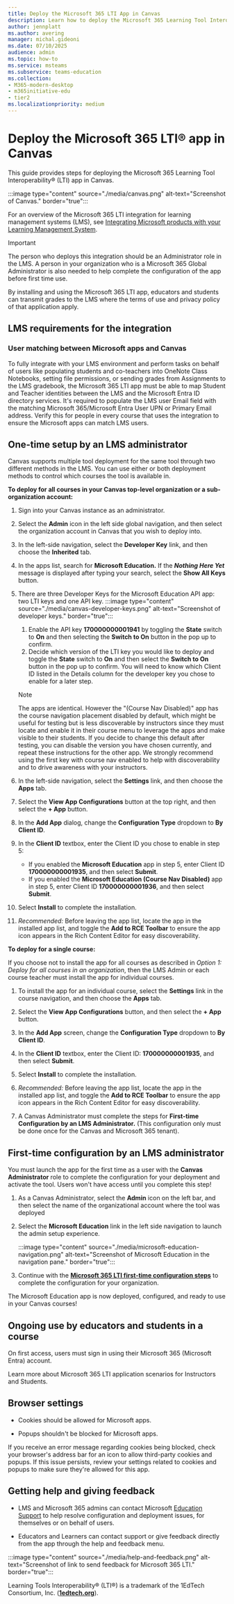 ```yaml
---
title: Deploy the Microsoft 365 LTI App in Canvas
description: Learn how to deploy the Microsoft 365 Learning Tool Interoperability (LTI) app in Canvas.
author: jennplatt
ms.author: avering
manager: michal.gideoni
ms.date: 07/10/2025
audience: admin
ms.topic: how-to
ms.service: msteams
ms.subservice: teams-education
ms.collection: 
- M365-modern-desktop
- m365initiative-edu
- tier2
ms.localizationpriority: medium
---
```

# Deploy the Microsoft 365 LTI® app in Canvas

This guide provides steps for deploying the Microsoft 365 Learning Tool Interoperability® (LTI) app in Canvas.

:::image type="content" source="./media/canvas.png" alt-text="Screenshot of Canvas." border="true":::

For an overview of the Microsoft 365 LTI integration for learning management systems (LMS), see [Integrating Microsoft products with your Learning Management System](/microsoft-365/lti/).

> [!IMPORTANT]
> The person who deploys this integration should be an Administrator role in the LMS. A person in your organization who is a Microsoft 365 Global Administrator is also needed to help complete the configuration of the app before first time use.

By installing and using the Microsoft 365 LTI app, educators and students can transmit grades to the LMS where the terms of use and privacy policy of that application apply.

## LMS requirements for the integration

### User matching between Microsoft apps and Canvas

To fully integrate with your LMS environment and perform tasks on behalf of users like populating students and co-teachers into OneNote Class Notebooks, setting file permissions, or sending grades from Assignments to the LMS gradebook, the Microsoft 365 LTI app must be able to map Student and Teacher identities between the LMS and the Microsoft Entra ID directory services. It's required to populate the LMS user Email field with the matching Microsoft 365/Microsoft Entra User UPN or Primary Email address. Verify this for people in every course that uses the integration to ensure the Microsoft apps can match LMS users.

## One-time setup by an LMS administrator

Canvas supports multiple tool deployment for the same tool through two different methods in the LMS. You can use either or both deployment methods to control which courses the tool is available in.

**To deploy for all courses in your Canvas top-level organization or a sub-organization account:**

1. Sign into your Canvas instance as an administrator.

1. Select the **Admin** icon in the left side global navigation, and then select the organization account in Canvas that you wish to deploy into.

1. In the left-side navigation, select the **Developer Key** link, and then choose the **Inherited** tab.

1. In the apps list, search for **Microsoft Education.** If the ***Nothing Here Yet*** message is displayed after typing your search, select the **Show All Keys** button.

1. There are three Developer Keys for the Microsoft Education API app: two LTI keys and one API key.
    :::image type="content" source="./media/canvas-developer-keys.png" alt-text="Screenshot of developer keys." border="true":::
    1. Enable the API key **170000000001941** by toggling the **State** switch to **On** and then selecting the **Switch to On** button in the pop up to confirm.
    1. Decide which version of the LTI key you would like to deploy and toggle the **State** switch to **On** and then select the **Switch to On** button in the pop up to confirm. You will need to know which Client ID listed in the Details column for the developer key you chose to enable for a later step.
  
    > [!NOTE]
    > The apps are identical. However the "(Course Nav Disabled)" app has the course navigation placement disabled by default, which might be useful for testing but is less discoverable by instructors since they must locate and enable it in their course menu to leverage the apps and make visible to their students. If you decide to change this default after testing, you can disable the version you have chosen currently, and repeat these instructions for the other app. We strongly recommend using the first key with course nav enabled to help with discoverability and to drive awareness with your instructors.

1. In the left-side navigation, select the **Settings** link, and then choose the **Apps** tab.

1. Select the **View App Configurations** button at the top right, and then select the **+ App** button.

1. In the **Add App** dialog, change the **Configuration Type** dropdown to **By Client ID**.

1. In the **Client ID** textbox, enter the Client ID you chose to enable in step 5:

    - If you enabled the **Microsoft Education** app in step 5, enter Client ID **170000000001935**, and then select **Submit**.
    - If you enabled the **Microsoft Education (Course Nav Disabled)** app in step 5, enter Client ID **170000000001936**, and then select **Submit**.

1. Select **Install** to complete the installation.

1. *Recommended:* Before leaving the app list, locate the app in the installed app list, and toggle the **Add to RCE Toolbar** to ensure the app icon appears in the Rich Content Editor for easy discoverability.

**To deploy for a single course:**

If you choose not to install the app for all courses as described in *Option 1: Deploy for all courses in an organization*, then the LMS Admin or each course teacher must install the app for individual courses.

1. To install the app for an individual course, select the **Settings** link in the course navigation, and then choose the **Apps** tab.

1. Select the **View App Configurations** button, and then select the **+ App** button.

1. In the **Add App** screen, change the **Configuration Type** dropdown to **By Client ID**.

1. In the **Client ID** textbox, enter the Client ID: **170000000001935**, and then select **Submit**.

1. Select **Install** to complete the installation.

1. *Recommended:* Before leaving the app list, locate the app in the installed app list, and toggle the **Add to RCE Toolbar** to ensure the app icon appears in the Rich Content Editor for easy discoverability.

1. A Canvas Administrator must complete the steps for **First-time Configuration by an LMS Administrator.** (This configuration only must be done once for the Canvas and Microsoft 365 tenant).

## First-time configuration by an LMS administrator

You must launch the app for the first time as a user with the **Canvas Administrator** role to complete the configuration for your deployment and activate the tool. Users won't have access until you complete this step!

1. As a Canvas Administrator, select the **Admin** icon on the left bar, and then select the name of the organizational account where the tool was deployed

1. Select the **Microsoft Education** link in the left side navigation to launch the admin setup experience.

    :::image type="content" source="./media/microsoft-education-navigation.png" alt-text="Screenshot of Microsoft Education in the navigation pane." border="true":::

1. Continue with the [**Microsoft 365 LTI first-time configuration steps**](microsoft-365-lti-first-time-configuration.md) to complete the configuration for your organization.

The Microsoft Education app is now deployed, configured, and ready to use in your Canvas courses!

## Ongoing use by educators and students in a course

On first access, users must sign in using their Microsoft 365 (Microsoft Entra) account.

Learn more about Microsoft 365 LTI application scenarios for Instructors and Students.
<!-- -->

## Browser settings

- Cookies should be allowed for Microsoft apps.

- Popups shouldn't be blocked for Microsoft apps.

If you receive an error message regarding cookies being blocked, check your browser's address bar for an icon to allow third-party cookies and popups. If this issue persists, review your settings related to cookies and popups to make sure they're allowed for this app.

## Getting help and giving feedback

- LMS and Microsoft 365 admins can contact Microsoft [Education Support](https://aka.ms/edusupport) to help resolve configuration and deployment issues, for themselves or on behalf of users.

- Educators and Learners can contact support or give feedback directly from the app through the help and feedback menu.

:::image type="content" source="./media/help-and-feedback.png" alt-text="Screenshot of link to send feedback for Microsoft 365 LTI." border="true":::

Learning Tools Interoperability® (LTI®) is a trademark of the 1EdTech Consortium, Inc. (**[**1edtech.org**](https://1edtech.org)**).
